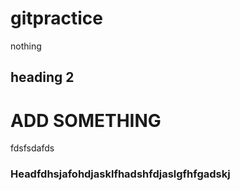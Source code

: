 # gitpractice
nothing
## heading 2
# ADD SOMETHING
fdsfsdafds
### Headfdhsjafohdjasklfhadshfdjaslgfhfgadskj